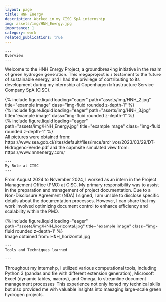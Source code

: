 ```yaml
---
layout: page
title: HNH Energy
description: Worked in my CISC SpA internship
img: assets/img/HNH_Energy.jpg
importance: 1
category: work
related_publications: true
---
```

    ---
    Overview
    ---

Welcome to the HNH Energy Project, a groundbreaking initiative in the realm of green hydrogen generation. This megaproject is a testament to the future of sustainable energy, and I had the privilege of contributing to its development during my internship at Copenhagen Infrastructure Service Company SpA (CISC).

<div class="row">
    <div class="col-sm mt-3 mt-md-0">
        {% include figure.liquid loading="eager" path="assets/img/HNH_2.jpg" title="example image" class="img-fluid rounded z-depth-1" %}
    </div>
    <div class="col-sm mt-3 mt-md-0">
        {% include figure.liquid loading="eager" path="assets/img/HNH_3.jpg" title="example image" class="img-fluid rounded z-depth-1" %}
    </div>
    <div class="col-sm mt-3 mt-md-0">
        {% include figure.liquid loading="eager" path="assets/img/HNH_Energy.jpg" title="example image" class="img-fluid rounded z-depth-1" %}
    </div>
</div>
<div class="caption">
    All pictures were obtained from: https://www.sea.gob.cl/sites/default/files/imce/archivos/2023/03/29/DT-Hidrogeno-Verde.pdf and the capmsite simulated view from: https://www.hnhenergy.com/
</div>


    ---
    My Role at CISC
    ---

From August 2024 to November 2024, I worked as an intern in the Project Management Office (PMO) at CISC. My primary responsibility was to assist in the preparation and management of project documentation. Due to a Non-Disclosure Agreement (NDA) I signed, I am unable to disclose specific details about the documentation processes. However, I can share that my work involved optimizing document control to enhance efficiency and scalability within the PMO.

<div class="row">
    <div class="col-sm mt-3 mt-md-0">
        {% include figure.liquid loading="eager" path="assets/img/HNH_horizontal.jpg" title="example image" class="img-fluid rounded z-depth-1" %}
    </div>
</div>
<div class="caption">
    Image obtained from: HNH_horizontal.jpg
</div>

    ---
    Tools and Techniques learned

    ---

Throughout my internship, I utilized various computational tools, including Python 3 (pandas and file with different extension generation), Microsoft Excel (dynamic tables, macros), and Omega, to streamline document management processes. This experience not only honed my technical skills but also provided me with valuable insights into managing large-scale green hydrogen projects.
